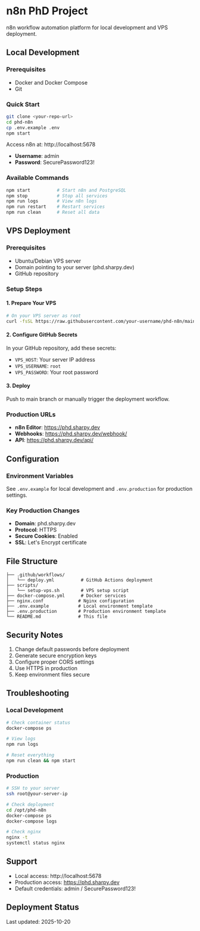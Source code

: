 # n8n PhD Project

n8n workflow automation platform for local development and VPS deployment.

## Local Development

### Prerequisites
- Docker and Docker Compose
- Git

### Quick Start
```bash
git clone <your-repo-url>
cd phd-n8n
cp .env.example .env
npm start
```

Access n8n at: http://localhost:5678
- **Username**: admin
- **Password**: SecurePassword123!

### Available Commands
```bash
npm start          # Start n8n and PostgreSQL
npm stop           # Stop all services
npm run logs       # View n8n logs
npm run restart    # Restart services
npm run clean      # Reset all data
```

## VPS Deployment

### Prerequisites
- Ubuntu/Debian VPS server
- Domain pointing to your server (phd.sharpy.dev)
- GitHub repository

### Setup Steps

#### 1. Prepare Your VPS
```bash
# On your VPS server as root
curl -fsSL https://raw.githubusercontent.com/your-username/phd-n8n/main/scripts/setup-vps.sh | bash
```

#### 2. Configure GitHub Secrets
In your GitHub repository, add these secrets:
- `VPS_HOST`: Your server IP address
- `VPS_USERNAME`: `root`
- `VPS_PASSWORD`: Your root password

#### 3. Deploy
Push to main branch or manually trigger the deployment workflow.

### Production URLs
- **n8n Editor**: https://phd.sharpy.dev
- **Webhooks**: https://phd.sharpy.dev/webhook/
- **API**: https://phd.sharpy.dev/api/

## Configuration

### Environment Variables
See `.env.example` for local development and `.env.production` for production settings.

### Key Production Changes
- **Domain**: phd.sharpy.dev
- **Protocol**: HTTPS
- **Secure Cookies**: Enabled
- **SSL**: Let's Encrypt certificate

## File Structure
```
├── .github/workflows/
│   └── deploy.yml          # GitHub Actions deployment
├── scripts/
│   └── setup-vps.sh        # VPS setup script
├── docker-compose.yml      # Docker services
├── nginx.conf             # Nginx configuration
├── .env.example           # Local environment template
├── .env.production        # Production environment template
└── README.md              # This file
```

## Security Notes
1. Change default passwords before deployment
2. Generate secure encryption keys
3. Configure proper CORS settings
4. Use HTTPS in production
5. Keep environment files secure

## Troubleshooting

### Local Development
```bash
# Check container status
docker-compose ps

# View logs
npm run logs

# Reset everything
npm run clean && npm start
```

### Production
```bash
# SSH to your server
ssh root@your-server-ip

# Check deployment
cd /opt/phd-n8n
docker-compose ps
docker-compose logs

# Check nginx
nginx -t
systemctl status nginx
```

## Support
- Local access: http://localhost:5678
- Production access: https://phd.sharpy.dev
- Default credentials: admin / SecurePassword123!

## Deployment Status
Last updated: 2025-10-20